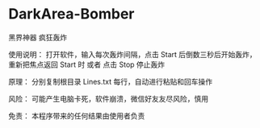 # DarkArea-Bomber
黑界神器
疯狂轰炸

使用说明：
打开软件，输入每次轰炸间隔，点击 Start 后倒数三秒后开始轰炸，重新把焦点返回 Start 时 或者 点击 Stop 停止轰炸

原理：
分别复制根目录 Lines.txt 每行，自动进行粘贴和回车操作

风险：
可能产生电脑卡死，软件崩溃，微信好友友尽风险，慎用

免责：
本程序带来的任何结果由使用者负责
